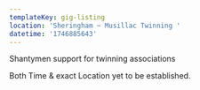 ```yaml
---
templateKey: gig-listing
location: 'Sheringham ~ Musillac Twinning '
datetime: '1746885643'
---
```

Shantymen support for twinning associations 

Both T﻿ime & exact Location yet to be established.